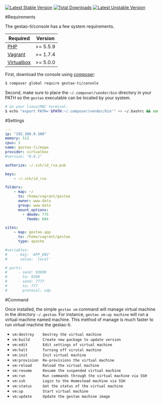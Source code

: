 
[![Latest Stable Version](https://poser.pugx.org/gestao-ti/console/version)](https://packagist.org/packages/gestao-ti/console)
[![Total Downloads](https://poser.pugx.org/gestao-ti/console/downloads)](https://packagist.org/packages/gestao-ti/console)
[![Latest Unstable Version](https://poser.pugx.org/gestao-ti/console/v/unstable)](//packagist.org/packages/gestao-ti/console)

#Requirements

The gestao-ti/console has a few system requirements.

| Required  | Version |
| ------------- | ------------- |
| [PHP](http://www.php.net/)  | >= 5.5.9  |
| [Vagrant](https://www.vagrantup.com/downloads.html)  | >= 1.7.4  |
| [Virtualbox](https://www.virtualbox.org/wiki/Downloads) | >= 5.0.0 |

First, download the console using [composer](https://getcomposer.org/doc/00-intro.md):

```bash
$ composer global require gestao-ti/console
```

Second, make sure to place the ```~/.composer/vendor/bin``` directory in your PATH so the ```gestao``` executable can be located by your system.

```bash
# on your linux/MAC terminal:
$ echo "export PATH='$PATH:~/.composer/vendor/bin'" >> ~/.bashrc && source ~/.bashrc
```

#Settings
```yaml
---
ip: "192.168.0.100"
memory: 512
cpus: 1
name: gestao-ti/mapa
provider: virtualbox
#version: "0.0.1"

authorize: ~/.ssh/id_rsa.pub

keys:
    - ~/.ssh/id_rsa

folders:
    - map: ~/
      to: /home/vagrant/gestao
      owner: www-data
      group: www-data
      mount_options:
        - dmode: 775
          fmode: 664

sites:
    - map: gestao.app
      to: /home/vagrant/gestao
      type: apache

#variables:
#    - key: 'APP_ENV'
#      value: 'local'

# ports:
#     - send: 93000
#       to: 9300
#     - send: 7777
#       to: 777
#       protocol: udp

```

#Command

Once installed, the simple ```gestao vm``` command will manage virtual machine in the directory ```~/.gestao```. For instance, ```gestao vm:up machine```  will run a virtual machine named machine. This method of manage is much faster to run virtual machine the gestao-ti.

* ```vm:destroy    Destroy the virtual machine``` 
* ```vm:build      Create new package to update version```
* ```vm:edit       Edit settings of virtual machine``` 
* ```vm:halt       Turning off virutal machine``` 
* ```vm:init       Init virtual machine``` 
* ```vm:provision  Re-provisions the virtual machine``` 
* ```vm:reload     Reload the virtual machine``` 
* ```vm:resume     Resume the suspended virtual machine``` 
* ```vm:run        Run commands through the virtual machine via SSH``` 
* ```vm:ssh        Login to the Homestead machine via SSH``` 
* ```vm:status     Get the status of the virtual machine``` 
* ```vm:up         Start virtual machine``` 
* ```vm:update     Update the gestao machine image``` 
